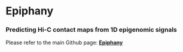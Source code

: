 # Epiphany

### Predicting Hi-C contact maps from 1D epigenomic signals

Please refer to the main Github page: **[Epiphany](https://github.com/arnavmdas/epiphany/tree/main/epiphany)**
